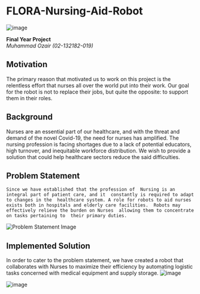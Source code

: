 # FLORA-Nursing-Aid-Robot

![image](https://github.com/Shwifty0/FLORA-Nursing-Aid-Robot-/assets/102323082/9a21a9e1-1929-494a-9f46-8d6b1573a213)


**Final Year Project**  
*Muhammad Ozair (02-132182-019)*

## Motivation
The primary reason that motivated us to work on this project is the relentless effort that nurses all over the world put into their work. Our goal for the robot is not to replace their jobs, but quite the opposite: to support them in their roles.

## Background
Nurses are an essential part of our healthcare, and with the threat and demand of the novel Covid-19, the need for nurses has amplified. The nursing profession is facing shortages due to a lack of potential educators, high turnover, and inequitable workforce distribution. We wish to provide a solution that could help healthcare sectors reduce the said difficulties.

## Problem Statement
`Since we have established that the profession of  Nursing is an integral part of patient care, and it  constantly is required to adapt to changes in the  healthcare system. A role for robots to aid nurses  exists both in hospitals and elderly care facilities.  Robots may effectively relieve the burden on Nurses  allowing them to concentrate on tasks pertaining to  their primary duties.`

![Problem Statement Image](https://github.com/Shwifty0/FLORA-Nursing-Aid-Robot-/assets/102323082/205b22b2-98c0-4cbb-83bb-ef42834551c4)

## Implemented Solution
In order to cater to the problem statement, we have created a robot that collaborates with Nurses to maximize their efficiency by automating logistic tasks concerned with medical equipment and supply storage.
![image](https://github.com/Shwifty0/FLORA-Nursing-Aid-Robot-/assets/102323082/357411c0-09cc-47a2-83f8-cf8989dab219)


![image](https://github.com/Shwifty0/FLORA-Nursing-Aid-Robot-/assets/102323082/6f802140-6f9e-4e41-abcc-4aad5a641859)
